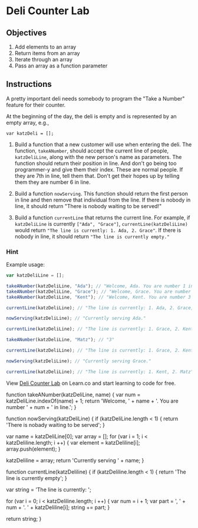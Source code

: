 # Deli Counter Lab

## Objectives
1. Add elements to an array
2. Return items from an array
3. Iterate through an array
4. Pass an array as a function parameter

## Instructions

A pretty important deli needs somebody to program the "Take a Number" feature for their counter.

At the beginning of the day, the deli is empty and is represented by an empty array, e.g.,

`var katzDeli = [];`

1. Build a function that a new customer will use when entering the deli. The function, `takeANumber`, should accept the current line of people, `katzDeliLine`, along with the new person's name as parameters. The function should return their position in line. And don't go being too programmer-y and give them their index. These are normal people. If they are 7th in line, tell them that. Don't get their hopes up by telling them they are number 6 in line.

2. Build a function `nowServing`. This function should return the first person in line and then remove that individual from the line. If there is nobody in line, it should return "There is nobody waiting to be served!"

3. Build a function `currentLine` that returns the current line. For example, if `katzDeliLine` is currently `["Ada", "Grace"]`, `currentLine(katzDeliLine)` would return `"The line is currently: 1. Ada, 2. Grace"`.  If there is nobody in line, it should return `"The line is currently empty."`

### Hint

Example usage:

```javascript
var katzDeliLine = [];

takeANumber(katzDeliLine, "Ada"); // "Welcome, Ada. You are number 1 in line."
takeANumber(katzDeliLine, "Grace"); // "Welcome, Grace. You are number 2 in line."
takeANumber(katzDeliLine, "Kent"); // "Welcome, Kent. You are number 3 in line."

currentLine(katzDeliLine); // "The line is currently: 1. Ada, 2. Grace, 3. Kent"

nowServing(katzDeliLine); // "Currently serving Ada."

currentLine(katzDeliLine); // "The line is currently: 1. Grace, 2. Kent"

takeANumber(katzDeliLine, "Matz"); // "3"

currentLine(katzDeliLine); // "The line is currently: 1. Grace, 2. Kent, 3. Matz"

nowServing(katzDeliLine); // "Currently serving Grace."

currentLine(katzDeliLine); // "The line is currently: 1. Kent, 2. Matz"
```

<p data-visibility='hidden'>View <a href='https://learn.co/lessons/js-deli-counter' title='Deli Counter Lab'>Deli Counter Lab</a> on Learn.co and start learning to code for free.</p>


function takeANumber(katzDeliLine, name) {
  var num = katzDeliLine.indexOf(name) + 1;
  return 'Welcome, ' + name + '. You are number ' + num + ' in line.';
}

function nowServing(katzDeliLine) {
  if (katzDeliLine.length < 1) {
    return 'There is nobady waiting to be served';
  }
  
  var name = katzDeliLine[0];
  var array = [];
  for (var i = 1; i < katzDeliline.length; i ++) {
  var element = katzDeliline[i];
  array.push(element);
  }
  
  katzDeliline = array;
  return 'Currently serving ' + name;
}

function currentLine(katzDeliline) {
  if (katzDeliline.length < 1) {
    return 'The line is currently empty';
  }
  
  var string = 'The line is currently: ';
  
  for (var i = 0; i < katzDeliline.length; i ++) {
    var num = i + 1;
    var part = ', ' + num + '. ' + katzDeliline[i];
    string += part;
  }
  
  return string;
}



